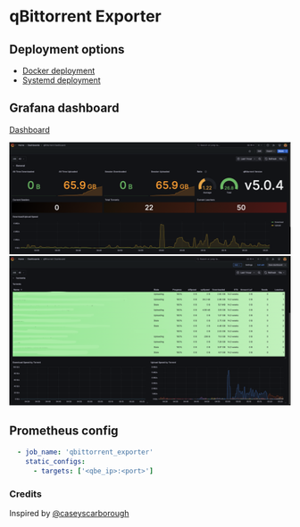 # qBittorrent Exporter

## Deployment options

- [Docker deployment](docs/deploy/Docker)
- [Systemd deployment](docs/deploy/Systemd)

## Grafana dashboard

[Dashboard](https://grafana.com/grafana/dashboards/23261-qbittorrent-dashboard/)

![Grafana-Visualization-Image-1](deploy/blobs/Screenshot1.png)
![Grafana-Visualization-Image-2](deploy/blobs/Screenshot2.png)

## Prometheus config

```yaml
  - job_name: 'qbittorrent_exporter'
    static_configs:
      - targets: ['<qbe_ip>:<port>']
```

### Credits

Inspired by [@caseyscarborough](https://github.com/caseyscarborough/qbittorrent-exporter)
